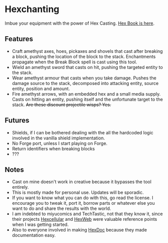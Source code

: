 # Hexchanting

Imbue your equipment with the power of Hex
Casting. [Hex Book is here](https://arconyx.github.io/hexchanting/v/latest/main/en_us/).

## Features

- Craft amethyst axes, hoes, pickaxes and shovels that cast after breaking a block, pushing the location of the block to
  the stack. Enchantments propagate when the Break Block spell is cast using this tool.
- Wield an amethyst sword that casts on hit, pushing the targeted entity to the stack.
- Wear amethyst armour that casts when you take damage. Pushes the damage source to the stack, decomposed into attacking
  entity, source entity, position and amount.
- Fire amethyst arrows, with an embedded hex and a small media supply. Casts on hitting an entity, pushing itself and
  the unfortunate target to the stack. ~~Are these discount projectile wisps? Yes.~~

## Futures

- Shields, if I can be bothered dealing with the all the hardcoded logic involved in the vanilla shield implementation.
- No Forge port, unless I start playing on Forge.
- Return identifiers when breaking blocks
- ???

## Notes

- Cast on mine doesn't work in creative because it bypasses the tool entirely.
- This is mostly made for personal use. Updates will be sporadic.
- If you want to know what you can do with this, go read the license. I encourage you to tweak it, port it, borrow parts
  or whatever else you want to do and share the results with the world.
- I am indebted to miyucomics and TechTastic, not that they know it, since their
  projects [Hexcellular](https://github.com/miyucomics/hexcellular/) and [HexWeb](https://github.com/TechTastic/HexWeb)
  were valuable reference points when I was getting started.
- Also to everyone involved in making [HexDoc](https://github.com/hexdoc-dev/hexdoc) because they made documentation
  easy.